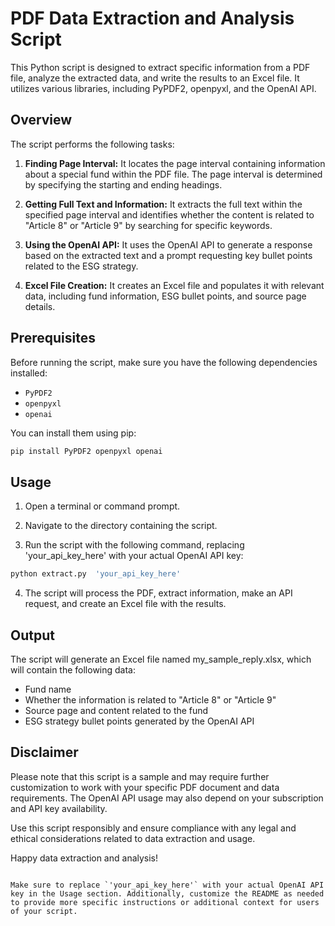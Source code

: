 # PDF Data Extraction and Analysis Script

This Python script is designed to extract specific information from a PDF file, analyze the extracted data, and write the results to an Excel file. It utilizes various libraries, including PyPDF2, openpyxl, and the OpenAI API.

## Overview

The script performs the following tasks:

1. **Finding Page Interval:** It locates the page interval containing information about a special fund within the PDF file. The page interval is determined by specifying the starting and ending headings.

2. **Getting Full Text and Information:** It extracts the full text within the specified page interval and identifies whether the content is related to "Article 8" or "Article 9" by searching for specific keywords.

3. **Using the OpenAI API:** It uses the OpenAI API to generate a response based on the extracted text and a prompt requesting key bullet points related to the ESG strategy.

4. **Excel File Creation:** It creates an Excel file and populates it with relevant data, including fund information, ESG bullet points, and source page details.

## Prerequisites

Before running the script, make sure you have the following dependencies installed:

- `PyPDF2`
- `openpyxl`
- `openai`

You can install them using pip:

```bash
pip install PyPDF2 openpyxl openai
```

## Usage

1. Open a terminal or command prompt.

2. Navigate to the directory containing the script.

3. Run the script with the following command, replacing 'your_api_key_here' with your actual OpenAI API key:

```bash
python extract.py  'your_api_key_here'
```

4. The script will process the PDF, extract information, make an API request, and create an Excel file with the results.


## Output 

The script will generate an Excel file named my_sample_reply.xlsx, which will contain the following data:

- Fund name
- Whether the information is related to "Article 8" or "Article 9"
- Source page and content related to the fund
- ESG strategy bullet points generated by the OpenAI API

## Disclaimer

Please note that this script is a sample and may require further customization to work with your specific PDF document and data requirements. The OpenAI API usage may also depend on your subscription and API key availability.

Use this script responsibly and ensure compliance with any legal and ethical considerations related to data extraction and usage.

Happy data extraction and analysis!

```vbnet

Make sure to replace `'your_api_key_here'` with your actual OpenAI API key in the Usage section. Additionally, customize the README as needed to provide more specific instructions or additional context for users of your script.

```
